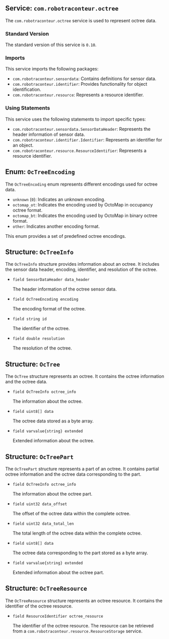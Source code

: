## Service: `com.robotraconteur.octree`

The `com.robotraconteur.octree` service is used to represent octree data.

### Standard Version

The standard version of this service is `0.10`.

### Imports

This service imports the following packages:

- `com.robotraconteur.sensordata`: Contains definitions for sensor data.
- `com.robotraconteur.identifier`: Provides functionality for object identification.
- `com.robotraconteur.resource`: Represents a resource identifier.

### Using Statements

This service uses the following statements to import specific types:

- `com.robotraconteur.sensordata.SensorDataHeader`: Represents the header information of sensor data.
- `com.robotraconteur.identifier.Identifier`: Represents an identifier for an object.
- `com.robotraconteur.resource.ResourceIdentifier`: Represents a resource identifier.

## Enum: `OcTreeEncoding`

The `OcTreeEncoding` enum represents different encodings used for octree data.

- `unknown` (`0`): Indicates an unknown encoding.
- `octomap_ot`: Indicates the encoding used by OctoMap in occupancy octree format.
- `octomap_bt`: Indicates the encoding used by OctoMap in binary octree format.
- `other`: Indicates another encoding format.

This enum provides a set of predefined octree encodings.

## Structure: `OcTreeInfo`

The `OcTreeInfo` structure provides information about an octree. It includes the sensor data header, encoding, identifier, and resolution of the octree.

- `field SensorDataHeader data_header`

    The header information of the octree sensor data.

- `field OcTreeEncoding encoding`

    The encoding format of the octree.

- `field string id`

    The identifier of the octree.

- `field double resolution`

    The resolution of the octree.

## Structure: `OcTree`

The `OcTree` structure represents an octree. It contains the octree information and the octree data.

- `field OcTreeInfo octree_info`

    The information about the octree.

- `field uint8[] data`

    The octree data stored as a byte array.

- `field varvalue{string} extended`

    Extended information about the octree.

## Structure: `OcTreePart`

The `OcTreePart` structure represents a part of an octree. It contains partial octree information and the octree data corresponding to the part.

- `field OcTreeInfo octree_info`

    The information about the octree part.

- `field uint32 data_offset`

    The offset of the octree data within the complete octree.

- `field uint32 data_total_len`

    The total length of the octree data within the complete octree.

- `field uint8[] data`

    The octree data corresponding to the part stored as a byte array.

- `field varvalue{string} extended`

    Extended information about the octree part.

## Structure: `OcTreeResource`

The `OcTreeResource` structure represents an octree resource. It contains the identifier of the octree resource.

- `field ResourceIdentifier octree_resource`

    The identifier of the octree resource. The resource can be retrieved from a 
    `com.robotraconteur.resource.ResourceStorage` service.

